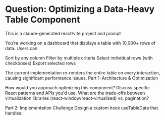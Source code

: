 # Question: Optimizing a Data-Heavy Table Component

This is a claude-generated react/vite project and prompt

You're working on a dashboard that displays a table with 10,000+ rows of data. Users can:

Sort by any column
Filter by multiple criteria
Select individual rows (with checkboxes)
Export selected rows

The current implementation re-renders the entire table on every interaction, causing significant performance issues.
Part 1: Architecture & Optimization

How would you approach optimizing this component? Discuss specific React patterns and APIs you'd use.
What are the trade-offs between virtualization libraries (react-window/react-virtualized) vs. pagination?

Part 2: Implementation Challenge
Design a custom hook useTableData that handles:
